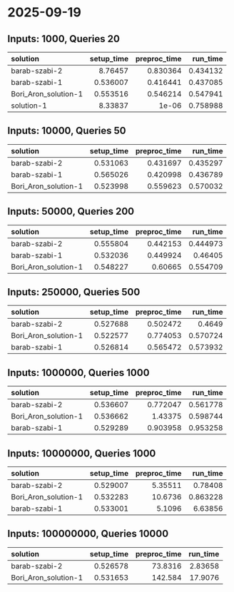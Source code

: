 # 2025-09-19

## Inputs: 1000, Queries 20

| solution             |   setup_time |   preproc_time |   run_time |
|:---------------------|-------------:|---------------:|-----------:|
| barab-szabi-2        |     8.76457  |       0.830364 |   0.434132 |
| barab-szabi-1        |     0.536007 |       0.416441 |   0.437085 |
| Bori_Aron_solution-1 |     0.553516 |       0.546214 |   0.547941 |
| solution-1           |     8.33837  |       1e-06    |   0.758988 |

## Inputs: 10000, Queries 50

| solution             |   setup_time |   preproc_time |   run_time |
|:---------------------|-------------:|---------------:|-----------:|
| barab-szabi-2        |     0.531063 |       0.431697 |   0.435297 |
| barab-szabi-1        |     0.565026 |       0.420998 |   0.436789 |
| Bori_Aron_solution-1 |     0.523998 |       0.559623 |   0.570032 |

## Inputs: 50000, Queries 200

| solution             |   setup_time |   preproc_time |   run_time |
|:---------------------|-------------:|---------------:|-----------:|
| barab-szabi-2        |     0.555804 |       0.442153 |   0.444973 |
| barab-szabi-1        |     0.532036 |       0.449924 |   0.46405  |
| Bori_Aron_solution-1 |     0.548227 |       0.60665  |   0.554709 |

## Inputs: 250000, Queries 500

| solution             |   setup_time |   preproc_time |   run_time |
|:---------------------|-------------:|---------------:|-----------:|
| barab-szabi-2        |     0.527688 |       0.502472 |   0.4649   |
| Bori_Aron_solution-1 |     0.522577 |       0.774053 |   0.570724 |
| barab-szabi-1        |     0.526814 |       0.565472 |   0.573932 |

## Inputs: 1000000, Queries 1000

| solution             |   setup_time |   preproc_time |   run_time |
|:---------------------|-------------:|---------------:|-----------:|
| barab-szabi-2        |     0.536607 |       0.772047 |   0.561778 |
| Bori_Aron_solution-1 |     0.536662 |       1.43375  |   0.598744 |
| barab-szabi-1        |     0.529289 |       0.903958 |   0.953258 |

## Inputs: 10000000, Queries 1000

| solution             |   setup_time |   preproc_time |   run_time |
|:---------------------|-------------:|---------------:|-----------:|
| barab-szabi-2        |     0.529007 |        5.35511 |   0.78408  |
| Bori_Aron_solution-1 |     0.532283 |       10.6736  |   0.863228 |
| barab-szabi-1        |     0.533001 |        5.1096  |   6.63856  |

## Inputs: 100000000, Queries 10000

| solution             |   setup_time |   preproc_time |   run_time |
|:---------------------|-------------:|---------------:|-----------:|
| barab-szabi-2        |     0.526578 |        73.8316 |    2.83658 |
| Bori_Aron_solution-1 |     0.531653 |       142.584  |   17.9076  |